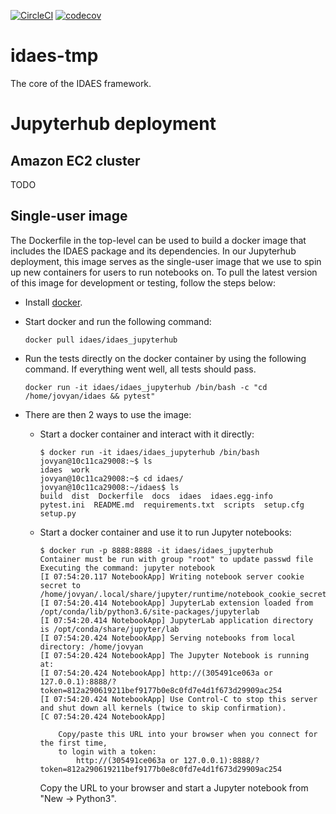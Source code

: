 <!-- BEGIN Status badges -->
[![CircleCI](https://circleci.com/gh/dangunter/idaes-tmp.svg?style=svg&circle-token=1c18c546ab1e9e63002a6c37593f1f9efa03d587)](https://circleci.com/gh/dangunter/idaes-tmp)
[![codecov](https://codecov.io/gh/IDAES/idaes-tmp/branch/master/graph/badge.svg?token=5F5EzQws6o)](https://codecov.io/gh/IDAES/idaes-tmp)
<!-- END Status badges -->

# idaes-tmp

The core of the IDAES framework.

# Jupyterhub deployment 

## Amazon EC2 cluster

TODO

## Single-user image

The Dockerfile in the top-level can be used to build a docker image that includes the IDAES package and its dependencies. In our Jupyterhub deployment, this image serves as the single-user image that we use to spin up new containers for users to run notebooks on. To pull the latest version of this image for development or testing, follow the steps below: 

- Install [docker](https://docs.docker.com/install/). 

- Start docker and run the following command: 

  ```
  docker pull idaes/idaes_jupyterhub
  ```

- Run the tests directly on the docker container by using the following command. If everything went well, all tests should pass.  

  ```
  docker run -it idaes/idaes_jupyterhub /bin/bash -c "cd /home/jovyan/idaes && pytest"
  ```

- There are then 2 ways to use the image: 

  - Start a docker container and interact with it directly:

    ```
	$ docker run -it idaes/idaes_jupyterhub /bin/bash
	jovyan@10c11ca29008:~$ ls
	idaes  work
	jovyan@10c11ca29008:~$ cd idaes/
	jovyan@10c11ca29008:~/idaes$ ls
	build  dist  Dockerfile  docs  idaes  idaes.egg-info  pytest.ini  README.md  requirements.txt  scripts  setup.cfg  setup.py
    ```	  
  
  - Start a docker container and use it to run Jupyter notebooks:

    ```
	$ docker run -p 8888:8888 -it idaes/idaes_jupyterhub
	Container must be run with group "root" to update passwd file
	Executing the command: jupyter notebook
	[I 07:54:20.117 NotebookApp] Writing notebook server cookie secret to /home/jovyan/.local/share/jupyter/runtime/notebook_cookie_secret
	[I 07:54:20.414 NotebookApp] JupyterLab extension loaded from /opt/conda/lib/python3.6/site-packages/jupyterlab
	[I 07:54:20.414 NotebookApp] JupyterLab application directory is /opt/conda/share/jupyter/lab
	[I 07:54:20.424 NotebookApp] Serving notebooks from local directory: /home/jovyan
	[I 07:54:20.424 NotebookApp] The Jupyter Notebook is running at:
	[I 07:54:20.424 NotebookApp] http://(305491ce063a or 127.0.0.1):8888/?token=812a290619211bef9177b0e8c0fd7e4d1f673d29909ac254
	[I 07:54:20.424 NotebookApp] Use Control-C to stop this server and shut down all kernels (twice to skip confirmation).
	[C 07:54:20.424 NotebookApp]

	    Copy/paste this URL into your browser when you connect for the first time,
	    to login with a token:
	        http://(305491ce063a or 127.0.0.1):8888/?token=812a290619211bef9177b0e8c0fd7e4d1f673d29909ac254
     ```
	 Copy the URL to your browser and start a Jupyter notebook from "New -> Python3". 



